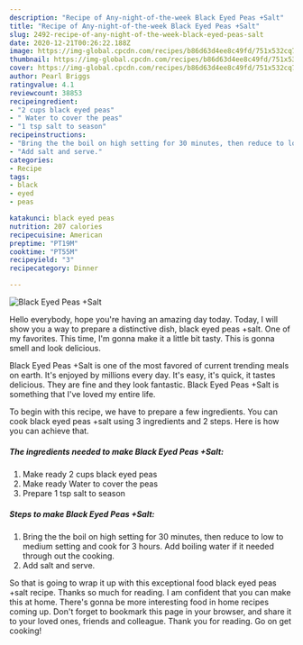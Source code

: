 ```yaml
---
description: "Recipe of Any-night-of-the-week Black Eyed Peas +Salt"
title: "Recipe of Any-night-of-the-week Black Eyed Peas +Salt"
slug: 2492-recipe-of-any-night-of-the-week-black-eyed-peas-salt
date: 2020-12-21T00:26:22.188Z
image: https://img-global.cpcdn.com/recipes/b86d63d4ee8c49fd/751x532cq70/black-eyed-peas-salt-recipe-main-photo.jpg
thumbnail: https://img-global.cpcdn.com/recipes/b86d63d4ee8c49fd/751x532cq70/black-eyed-peas-salt-recipe-main-photo.jpg
cover: https://img-global.cpcdn.com/recipes/b86d63d4ee8c49fd/751x532cq70/black-eyed-peas-salt-recipe-main-photo.jpg
author: Pearl Briggs
ratingvalue: 4.1
reviewcount: 38853
recipeingredient:
- "2 cups black eyed peas"
- " Water to cover the peas"
- "1 tsp salt to season"
recipeinstructions:
- "Bring the the boil on high setting for 30 minutes, then reduce to low to medium setting and cook for 3 hours. Add boiling water if it needed through out the cooking."
- "Add salt and serve."
categories:
- Recipe
tags:
- black
- eyed
- peas

katakunci: black eyed peas 
nutrition: 207 calories
recipecuisine: American
preptime: "PT19M"
cooktime: "PT55M"
recipeyield: "3"
recipecategory: Dinner

---
```



![Black Eyed Peas +Salt](https://img-global.cpcdn.com/recipes/b86d63d4ee8c49fd/751x532cq70/black-eyed-peas-salt-recipe-main-photo.jpg)

Hello everybody, hope you're having an amazing day today. Today, I will show you a way to prepare a distinctive dish, black eyed peas +salt. One of my favorites. This time, I'm gonna make it a little bit tasty. This is gonna smell and look delicious.

Black Eyed Peas +Salt is one of the most favored of current trending meals on earth. It's enjoyed by millions every day. It's easy, it's quick, it tastes delicious. They are fine and they look fantastic. Black Eyed Peas +Salt is something that I've loved my entire life.




To begin with this recipe, we have to prepare a few ingredients. You can cook black eyed peas +salt using 3 ingredients and 2 steps. Here is how you can achieve that.

<!--inarticleads1-->

##### The ingredients needed to make Black Eyed Peas +Salt:

1. Make ready 2 cups black eyed peas
1. Make ready  Water to cover the peas
1. Prepare 1 tsp salt to season




<!--inarticleads2-->

##### Steps to make Black Eyed Peas +Salt:

1. Bring the the boil on high setting for 30 minutes, then reduce to low to medium setting and cook for 3 hours. Add boiling water if it needed through out the cooking.
1. Add salt and serve.




So that is going to wrap it up with this exceptional food black eyed peas +salt recipe. Thanks so much for reading. I am confident that you can make this at home. There's gonna be more interesting food in home recipes coming up. Don't forget to bookmark this page in your browser, and share it to your loved ones, friends and colleague. Thank you for reading. Go on get cooking!
